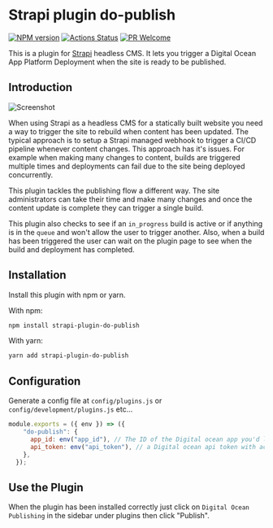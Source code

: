 # Strapi plugin do-publish

[![NPM version][npm-image]][npm-url]
[![Actions Status][ci-image]][ci-url]
[![PR Welcome][npm-downloads-image]][npm-downloads-url]

This is a plugin for [Strapi](https://github.com/strapi/strapi) headless CMS. It lets you trigger a Digital Ocean App Platform Deployment when the site is ready to be published.

## Introduction

![Screenshot](./docs/screenshot.png "Plugin Screenshot")

When using Strapi as a headless CMS for a statically built website you need a way to trigger the site to rebuild when content has been updated. The typical approach is to setup a Strapi managed webhook to trigger a CI/CD pipeline whenever content changes. This approach has it's issues. For example when making many changes to content, builds are triggered multiple times and deployments can fail due to the site being deployed concurrently. 

This plugin tackles the publishing flow a different way. The site administrators can take their time and make many changes and once the content update is complete they can trigger a single build.

This plugin also checks to see if an `in_progress` build is active or if anything is in the `queue` and won't allow the user to trigger another. Also, when a build has been triggered the user can wait on the plugin page to see when the build and deployment has completed.

## Installation

Install this plugin with npm or yarn.

With npm:

```bash
npm install strapi-plugin-do-publish
```

With yarn:

```bash
yarn add strapi-plugin-do-publish
```

## Configuration

Generate a config file at `config/plugins.js` or `config/development/plugins.js` etc...

```javascript
module.exports = ({ env }) => ({
    "do-publish": {
      app_id: env("app_id"), // The ID of the Digital ocean app you'd like to rebuild
      api_token: env("api_token"), // a Digital ocean api token with access to create deployments.
    },
  });
```
## Use the Plugin

When the plugin has been installed correctly just click on `Digital Ocean Publishing` in the sidebar under plugins then click "Publish".

[npm-image]: https://img.shields.io/npm/v/strapi-plugin-github-publish.svg?style=flat-square&logo=react
[npm-url]: https://npmjs.org/package/strapi-plugin-github-publish
[npm-downloads-image]: https://img.shields.io/npm/dm/strapi-plugin-github-publish.svg
[npm-downloads-url]: https://npmcharts.com/compare/strapi-plugin-github-publish?minimal=true
[ci-image]: https://github.com/phantomstudios/strapi-plugin-github-publish/workflows/Test/badge.svg
[ci-url]: https://github.com/phantomstudios/strapi-plugin-github-publish/actions
